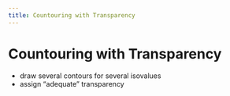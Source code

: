 ```yaml
---
title: Countouring with Transparency
---
```


# Countouring with Transparency
- draw several contours for several isovalues  
- assign “adequate” transparency












